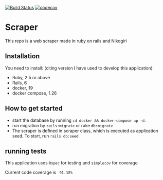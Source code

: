[![Build Status](https://travis-ci.com/geronde/web-scraper.svg?token=bJuEyghgD6p1pyHy1sue&branch=master)](https://travis-ci.com/geronde/web-scraper)
[![codecov](https://codecov.io/gh/geronde/web-scraper/branch/master/graph/badge.svg)](https://codecov.io/gh/geronde/web-scraper)

# Scraper

This repo is a web scraper made in ruby on rails and Nikogiri

## Installation

You need to install: (citing version I have used to develop this application)

 - Ruby, 2.5 or above
 - Rails, 6
 - docker, 19
 - docker compose, 1.26


## How to get started

- start the database by running ```cd docker && docker-compose up -d```.
- run migration by ```rails:migrate``` or rake ```db:migrate```
- The scraper is defined in scraper class, which is executed as application seed. To start, run `rails db:seed`

## running tests
This application uses `Rspec` for testing and `simplecov` for coverage

Current code coverage is ` 91.18%`
